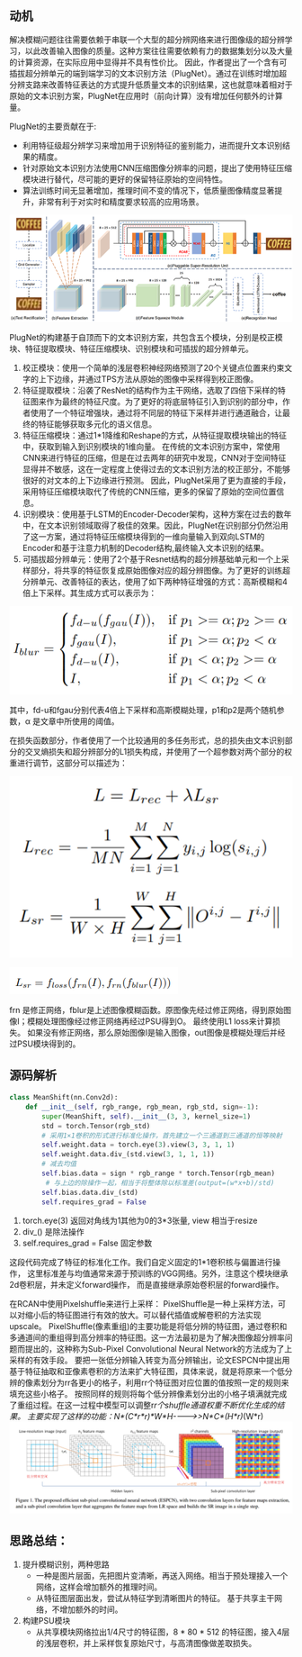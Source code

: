## 动机
解决模糊问题往往需要依赖于串联一个大型的超分辨网络来进行图像级的超分辨学习，以此改善输入图像的质量。这种方案往往需要依赖有力的数据集划分以及大量的计算资源，在实际应用中显得并不具有性价比。
因此，作者提出了一个含有可插拔超分辨单元的端到端学习的文本识别方法（PlugNet）。通过在训练时增加超分辨支路来改善特征表达的方式提升低质量文本的识别结果，这也就意味着相对于原始的文本识别方案，PlugNet在应用时（前向计算）没有增加任何额外的计算量。

PlugNet的主要贡献在于:

+ 利用特征级超分辨学习来增加用于识别特征的鉴别能力，进而提升文本识别结果的精度。
+ 针对原始文本识别方法使用CNN压缩图像分辨率的问题，提出了使用特征压缩模块进行替代，尽可能的更好的保留特征原始的空间特性。
+ 算法训练时间无显著增加，推理时间不变的情况下，低质量图像精度显著提升，非常有利于对实时和精度要求较高的应用场景。

![img_3.png](img_3.png)

PlugNet的构建基于自顶而下的文本识别方案，共包含五个模块，分别是校正模块、特征提取模块、特征压缩模块、识别模块和可插拔的超分辨单元。

1. 校正模块：使用一个简单的浅层卷积神经网络预测了20个关键点位置来约束文字的上下边缘，并通过TPS方法从原始的图像中采样得到校正图像。
2. 特征提取模块：沿袭了ResNet的结构作为主干网络，选取了四倍下采样的特征图来作为最终的特征尺度。为了更好的将底层特征引入到识别的部分中，作者使用了一个特征增强块，通过将不同层的特征下采样并进行通道融合，让最终的特征能够获取多元化的语义信息。
3. 特征压缩模块：通过1*1降维和Reshape的方式，从特征提取模块输出的特征中，获取到输入到识别模块的1维向量。
在传统的文本识别方案中，常使用CNN来进行特征的压缩，但是在过去两年的研究中发现，CNN对于空间特征显得并不敏感，这在一定程度上使得过去的文本识别方法的校正部分，不能够很好的对文本的上下边缘进行预测。
因此，PlugNet采用了更为直接的手段，采用特征压缩模块取代了传统的CNN压缩，更多的保留了原始的空间位置信息。
4. 识别模块：使用基于LSTM的Encoder-Decoder架构，这种方案在过去的数年中，在文本识别领域取得了极佳的效果。因此，PlugNet在识别部分仍然沿用了这一方案，通过将特征压缩模块得到的一维向量输入到双向LSTM的Encoder和基于注意力机制的Decoder结构,最终输入文本识别的结果。
5. 可插拔超分辨单元：使用了2个基于Resnet结构的超分辨基础单元和一个上采样部分，将共享的特征恢复成原始图像对应的超分辨图像。为了更好的训练超分辨单元、改善特征的表达，使用了如下两种特征增强的方式：高斯模糊和4倍上下采样。其生成方式可以表示为：

![img_4.png](img_4.png)

其中，fd-u和fgau分别代表4倍上下采样和高斯模糊处理，p1和p2是两个随机参数，α 是文章中所使用的阈值。

在损失函数部分，作者使用了一个比较通用的多任务形式，总的损失由文本识别部分的交叉熵损失和超分辨部分的L1损失构成，并使用了一个超参数对两个部分的权重进行调节，这部分可以描述为：

![img_5.png](img_5.png)

![img_6.png](img_6.png)

frn 是修正网络，fblur是上述图像模糊函数。原图像先经过修正网络，得到原始图像I；模糊处理图像经过修正网络再经过PSU得到O。
最终使用L1 loss来计算损失。 如果没有修正网络，那么原始图像I是输入图像，out图像是模糊处理后并经过PSU模块得到的。

## 源码解析

```python
class MeanShift(nn.Conv2d):
    def __init__(self, rgb_range, rgb_mean, rgb_std, sign=-1):
        super(MeanShift, self).__init__(3, 3, kernel_size=1)
        std = torch.Tensor(rgb_std)
        # 采用1×1卷积的形式进行标准化操作，首先建立一个三通道到三通道的恒等映射
        self.weight.data = torch.eye(3).view(3, 3, 1, 1)
        self.weight.data.div_(std.view(3, 1, 1, 1))
        # 减去均值
        self.bias.data = sign * rgb_range * torch.Tensor(rgb_mean)
         # 与上边的除操作一起，相当于将整体除以标准差(output=(w*x+b)/std)
        self.bias.data.div_(std)
        self.requires_grad = False
```
1. torch.eye(3) 返回对角线为1其他为0的3*3张量, view 相当于resize
2. div_() 是除法操作
3. self.requires_grad = False 固定参数

这段代码完成了特征的标准化工作。我们自定义固定的1*1卷积核与偏置进行操作，
这里标准差与均值通常来源于预训练的VGG网络。另外，注意这个模块继承2d卷积层，并未定义forward操作，
而是直接继承原始卷积层的forward操作。

在RCAN中使用Pixelshuffle来进行上采样：
PixelShuffle是一种上采样方法，可以对缩小后的特征图进行有效的放大。可以替代插值或解卷积的方法实现upscale。
PixelShuffle(像素重组)的主要功能是将低分辨的特征图，通过卷积和多通道间的重组得到高分辨率的特征图。这一方法最初是为了解决图像超分辨率问题而提出的，这种称为Sub-Pixel Convolutional Neural Network的方法成为了上采样的有效手段。
要把一张低分辨输入转变为高分辨输出，论文ESPCN中提出用基于特征抽取和亚像素卷积的方法来扩大特征图，具体来说，就是将原来一个低分辨的像素划分为rr各更小的格子，利用rr个特征图对应位置的值按照一定的规则来填充这些小格子。
按照同样的规则将每个低分辨像素划分出的小格子填满就完成了重组过程。在这一过程中模型可以调整r*r个shuffle通道权重不断优化生成的结果。
主要实现了这样的功能：N\*(C\*r\*r)\*W\*H---->>N\*C\*(H\*r)*(W*r)
![img_15.png](img_15.png)


## 思路总结：
1. 提升模糊识别，两种思路
    + 一种是图片层面，先把图片变清晰，再送入网络。相当于预处理接入一个网络，这样会增加额外的推理时间。
    + 从特征图层面出发，尝试从特征学到清晰图片的特征。 基于共享主干网络，不增加额外的时间。
2. 构建PSU模块
    + 从共享模块网络拉出1/4尺寸的特征图，8 * 80 * 512 的特征图，接入4层的浅层卷积，并上采样恢复原始尺寸，与高清图像做差取损失。
    